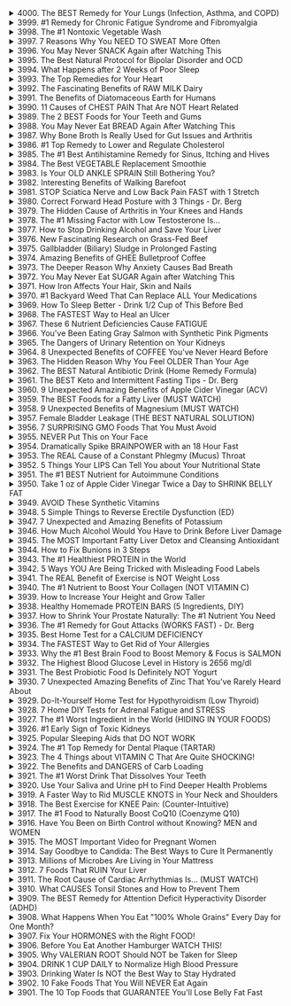<details>
<summary>4000. The BEST Remedy for Your Lungs (Infection, Asthma, and COPD)</summary><br>

<a href="https://www.youtube.com/watch?v=09RHUN1az2w" target="_blank">
    <img src="https://img.youtube.com/vi/09RHUN1az2w/maxresdefault.jpg" alt="[Youtube]" width="200">
</a>


</details>

<details>
<summary>3999. #1 Remedy for Chronic Fatigue Syndrome and Fibromyalgia</summary><br>

<a href="https://www.youtube.com/watch?v=F30qB2tMQgQ" target="_blank">
    <img src="https://img.youtube.com/vi/F30qB2tMQgQ/maxresdefault.jpg" alt="[Youtube]" width="200">
</a>


</details>

<details>
<summary>3998. The #1 Nontoxic Vegetable Wash</summary><br>

<a href="https://www.youtube.com/watch?v=GKLZpquBc_4" target="_blank">
    <img src="https://img.youtube.com/vi/GKLZpquBc_4/maxresdefault.jpg" alt="[Youtube]" width="200">
</a>


</details>

<details>
<summary>3997. 7 Reasons Why You NEED TO SWEAT More Often</summary><br>

<a href="https://www.youtube.com/watch?v=tcQbIKbbrrU" target="_blank">
    <img src="https://img.youtube.com/vi/tcQbIKbbrrU/maxresdefault.jpg" alt="[Youtube]" width="200">
</a>


</details>

<details>
<summary>3996. You May Never SNACK Again after Watching This</summary><br>

<a href="https://www.youtube.com/watch?v=5kPtCnZGAwI" target="_blank">
    <img src="https://img.youtube.com/vi/5kPtCnZGAwI/maxresdefault.jpg" alt="[Youtube]" width="200">
</a>


</details>

<details>
<summary>3995. The Best Natural Protocol for Bipolar Disorder and OCD</summary><br>

<a href="https://www.youtube.com/watch?v=49NTJ4bWgLA" target="_blank">
    <img src="https://img.youtube.com/vi/49NTJ4bWgLA/maxresdefault.jpg" alt="[Youtube]" width="200">
</a>


</details>

<details>
<summary>3994. What Happens after 2 Weeks of Poor Sleep</summary><br>

<a href="https://www.youtube.com/watch?v=cc55ExfBwD8" target="_blank">
    <img src="https://img.youtube.com/vi/cc55ExfBwD8/maxresdefault.jpg" alt="[Youtube]" width="200">
</a>


</details>

<details>
<summary>3993. The Top Remedies for Your Heart</summary><br>

<a href="https://www.youtube.com/watch?v=oquJX1-g7lE" target="_blank">
    <img src="https://img.youtube.com/vi/oquJX1-g7lE/maxresdefault.jpg" alt="[Youtube]" width="200">
</a>


</details>

<details>
<summary>3992. The Fascinating Benefits of RAW MILK Dairy</summary><br>

<a href="https://www.youtube.com/watch?v=PvWz5cNTmLE" target="_blank">
    <img src="https://img.youtube.com/vi/PvWz5cNTmLE/maxresdefault.jpg" alt="[Youtube]" width="200">
</a>


</details>

<details>
<summary>3991. The Benefits of Diatomaceous Earth for Humans</summary><br>

<a href="https://www.youtube.com/watch?v=hoUzQyp_LtA" target="_blank">
    <img src="https://img.youtube.com/vi/hoUzQyp_LtA/maxresdefault.jpg" alt="[Youtube]" width="200">
</a>


</details>

<details>
<summary>3990. 11 Causes of CHEST PAIN That Are NOT Heart Related</summary><br>

<a href="https://www.youtube.com/watch?v=rjFk-vMLhhA" target="_blank">
    <img src="https://img.youtube.com/vi/rjFk-vMLhhA/maxresdefault.jpg" alt="[Youtube]" width="200">
</a>


</details>

<details>
<summary>3989. The 2 BEST Foods for Your Teeth and Gums</summary><br>

<a href="https://www.youtube.com/watch?v=MNs1VYAXkS4" target="_blank">
    <img src="https://img.youtube.com/vi/MNs1VYAXkS4/maxresdefault.jpg" alt="[Youtube]" width="200">
</a>


</details>

<details>
<summary>3988. You May Never Eat BREAD Again After Watching This</summary><br>

<a href="https://www.youtube.com/watch?v=pdMOxVRtCkc" target="_blank">
    <img src="https://img.youtube.com/vi/pdMOxVRtCkc/maxresdefault.jpg" alt="[Youtube]" width="200">
</a>


</details>

<details>
<summary>3987. Why Bone Broth Is Really Used for Gut Issues and Arthritis</summary><br>

<a href="https://www.youtube.com/watch?v=8QAhZN6S3rU" target="_blank">
    <img src="https://img.youtube.com/vi/8QAhZN6S3rU/maxresdefault.jpg" alt="[Youtube]" width="200">
</a>


</details>

<details>
<summary>3986. #1 Top Remedy to Lower and Regulate Cholesterol</summary><br>

<a href="https://www.youtube.com/watch?v=T4swm7ZX1nU" target="_blank">
    <img src="https://img.youtube.com/vi/T4swm7ZX1nU/maxresdefault.jpg" alt="[Youtube]" width="200">
</a>


</details>

<details>
<summary>3985. The #1 Best Antihistamine Remedy for Sinus, Itching and Hives</summary><br>

<a href="https://www.youtube.com/watch?v=6YE8BZkN8Vo" target="_blank">
    <img src="https://img.youtube.com/vi/6YE8BZkN8Vo/maxresdefault.jpg" alt="[Youtube]" width="200">
</a>


</details>

<details>
<summary>3984. The Best VEGETABLE Replacement Smoothie</summary><br>

<a href="https://www.youtube.com/watch?v=bbPXVAo0IHs" target="_blank">
    <img src="https://img.youtube.com/vi/bbPXVAo0IHs/maxresdefault.jpg" alt="[Youtube]" width="200">
</a>


</details>

<details>
<summary>3983. Is Your OLD ANKLE SPRAIN Still Bothering You?</summary><br>

<a href="https://www.youtube.com/watch?v=vPfQv9Ks1jE" target="_blank">
    <img src="https://img.youtube.com/vi/vPfQv9Ks1jE/maxresdefault.jpg" alt="[Youtube]" width="200">
</a>


</details>

<details>
<summary>3982. Interesting Benefits of Walking Barefoot</summary><br>

<a href="https://www.youtube.com/watch?v=JQo_edypQOE" target="_blank">
    <img src="https://img.youtube.com/vi/JQo_edypQOE/maxresdefault.jpg" alt="[Youtube]" width="200">
</a>


</details>

<details>
<summary>3981. STOP Sciatica Nerve and Low Back Pain FAST with 1 Stretch</summary><br>

<a href="https://www.youtube.com/watch?v=0taKz08XW7w" target="_blank">
    <img src="https://img.youtube.com/vi/0taKz08XW7w/maxresdefault.jpg" alt="[Youtube]" width="200">
</a>


</details>

<details>
<summary>3980. Correct Forward Head Posture with 3 Things - Dr. Berg</summary><br>

<a href="https://www.youtube.com/watch?v=cqX8ods6VLQ" target="_blank">
    <img src="https://img.youtube.com/vi/cqX8ods6VLQ/maxresdefault.jpg" alt="[Youtube]" width="200">
</a>


</details>

<details>
<summary>3979. The Hidden Cause of Arthritis in Your Knees and Hands</summary><br>

<a href="https://www.youtube.com/watch?v=hnwWHQJcKFw" target="_blank">
    <img src="https://img.youtube.com/vi/hnwWHQJcKFw/maxresdefault.jpg" alt="[Youtube]" width="200">
</a>


</details>

<details>
<summary>3978. The #1 Missing Factor with Low Testosterone Is...</summary><br>

<a href="https://www.youtube.com/watch?v=dX0pJWoG9Kc" target="_blank">
    <img src="https://img.youtube.com/vi/dX0pJWoG9Kc/maxresdefault.jpg" alt="[Youtube]" width="200">
</a>


</details>

<details>
<summary>3977. How to Stop Drinking Alcohol and Save Your Liver</summary><br>

<a href="https://www.youtube.com/watch?v=fbQ7jLhBkIQ" target="_blank">
    <img src="https://img.youtube.com/vi/fbQ7jLhBkIQ/maxresdefault.jpg" alt="[Youtube]" width="200">
</a>


</details>

<details>
<summary>3976. New Fascinating Research on Grass-Fed Beef</summary><br>

<a href="https://www.youtube.com/watch?v=fSgmqsl3Twk" target="_blank">
    <img src="https://img.youtube.com/vi/fSgmqsl3Twk/maxresdefault.jpg" alt="[Youtube]" width="200">
</a>


</details>

<details>
<summary>3975. Gallbladder (Biliary) Sludge in Prolonged Fasting</summary><br>

<a href="https://www.youtube.com/watch?v=GNXzkw8r26Q" target="_blank">
    <img src="https://img.youtube.com/vi/GNXzkw8r26Q/maxresdefault.jpg" alt="[Youtube]" width="200">
</a>


</details>

<details>
<summary>3974. Amazing Benefits of GHEE Bulletproof Coffee</summary><br>

<a href="https://www.youtube.com/watch?v=KJhmGjKDQ9k" target="_blank">
    <img src="https://img.youtube.com/vi/KJhmGjKDQ9k/maxresdefault.jpg" alt="[Youtube]" width="200">
</a>


</details>

<details>
<summary>3973. The Deeper Reason Why Anxiety Causes Bad Breath</summary><br>

<a href="https://www.youtube.com/watch?v=Xm98s6f9HHY" target="_blank">
    <img src="https://img.youtube.com/vi/Xm98s6f9HHY/maxresdefault.jpg" alt="[Youtube]" width="200">
</a>


</details>

<details>
<summary>3972. You May Never Eat SUGAR Again after Watching This</summary><br>

<a href="https://www.youtube.com/watch?v=touPC69jMsg" target="_blank">
    <img src="https://img.youtube.com/vi/touPC69jMsg/maxresdefault.jpg" alt="[Youtube]" width="200">
</a>


</details>

<details>
<summary>3971. How Iron Affects Your Hair, Skin and Nails</summary><br>

<a href="https://www.youtube.com/watch?v=cIuzEjf_URE" target="_blank">
    <img src="https://img.youtube.com/vi/cIuzEjf_URE/maxresdefault.jpg" alt="[Youtube]" width="200">
</a>


</details>

<details>
<summary>3970. #1 Backyard Weed That Can Replace ALL Your Medications</summary><br>

<a href="https://www.youtube.com/watch?v=SFWvKhiP2Sw" target="_blank">
    <img src="https://img.youtube.com/vi/SFWvKhiP2Sw/maxresdefault.jpg" alt="[Youtube]" width="200">
</a>


</details>

<details>
<summary>3969. How To Sleep Better - Drink 1/2 Cup of This Before Bed</summary><br>

<a href="https://www.youtube.com/watch?v=pM3stM3uI00" target="_blank">
    <img src="https://img.youtube.com/vi/pM3stM3uI00/maxresdefault.jpg" alt="[Youtube]" width="200">
</a>


</details>

<details>
<summary>3968. The FASTEST Way to Heal an Ulcer</summary><br>

<a href="https://www.youtube.com/watch?v=NOFMXJ6WzX0" target="_blank">
    <img src="https://img.youtube.com/vi/NOFMXJ6WzX0/maxresdefault.jpg" alt="[Youtube]" width="200">
</a>


</details>

<details>
<summary>3967. These 6 Nutrient Deficiencies Cause FATIGUE</summary><br>

<a href="https://www.youtube.com/watch?v=LwPlCTDzK1c" target="_blank">
    <img src="https://img.youtube.com/vi/LwPlCTDzK1c/maxresdefault.jpg" alt="[Youtube]" width="200">
</a>


</details>

<details>
<summary>3966. You've Been Eating Gray Salmon with Synthetic Pink Pigments</summary><br>

<a href="https://www.youtube.com/watch?v=q2RpfrYFCcA" target="_blank">
    <img src="https://img.youtube.com/vi/q2RpfrYFCcA/maxresdefault.jpg" alt="[Youtube]" width="200">
</a>


</details>

<details>
<summary>3965. The Dangers of Urinary Retention on Your Kidneys</summary><br>

<a href="https://www.youtube.com/watch?v=ME8jjIwYMRY" target="_blank">
    <img src="https://img.youtube.com/vi/ME8jjIwYMRY/maxresdefault.jpg" alt="[Youtube]" width="200">
</a>


</details>

<details>
<summary>3964. 8 Unexpected Benefits of COFFEE You've Never Heard Before</summary><br>

<a href="https://www.youtube.com/watch?v=wnRli6P9GVc" target="_blank">
    <img src="https://img.youtube.com/vi/wnRli6P9GVc/maxresdefault.jpg" alt="[Youtube]" width="200">
</a>


</details>

<details>
<summary>3963. The Hidden Reason Why You Feel OLDER Than Your Age</summary><br>

<a href="https://www.youtube.com/watch?v=7YUDXGeMjAY" target="_blank">
    <img src="https://img.youtube.com/vi/7YUDXGeMjAY/maxresdefault.jpg" alt="[Youtube]" width="200">
</a>


</details>

<details>
<summary>3962. The BEST Natural Antibiotic Drink (Home Remedy Formula)</summary><br>

<a href="https://www.youtube.com/watch?v=vnvfiCXs45E" target="_blank">
    <img src="https://img.youtube.com/vi/vnvfiCXs45E/maxresdefault.jpg" alt="[Youtube]" width="200">
</a>


</details>

<details>
<summary>3961. The BEST Keto and Intermittent Fasting Tips - Dr. Berg</summary><br>

<a href="https://www.youtube.com/watch?v=mGG464f_N_8" target="_blank">
    <img src="https://img.youtube.com/vi/mGG464f_N_8/maxresdefault.jpg" alt="[Youtube]" width="200">
</a>


</details>

<details>
<summary>3960. 9 Unexpected Amazing Benefits of Apple Cider Vinegar (ACV)</summary><br>

<a href="https://www.youtube.com/watch?v=9L3qDUTN550" target="_blank">
    <img src="https://img.youtube.com/vi/9L3qDUTN550/maxresdefault.jpg" alt="[Youtube]" width="200">
</a>


</details>

<details>
<summary>3959. The BEST Foods for a Fatty Liver (MUST WATCH)</summary><br>

<a href="https://www.youtube.com/watch?v=RCXJ4zyVT7M" target="_blank">
    <img src="https://img.youtube.com/vi/RCXJ4zyVT7M/maxresdefault.jpg" alt="[Youtube]" width="200">
</a>


</details>

<details>
<summary>3958. 9 Unexpected Benefits of Magnesium (MUST WATCH)</summary><br>

<a href="https://www.youtube.com/watch?v=4HMHiY3m_t8" target="_blank">
    <img src="https://img.youtube.com/vi/4HMHiY3m_t8/maxresdefault.jpg" alt="[Youtube]" width="200">
</a>


</details>

<details>
<summary>3957. Female Bladder Leakage (THE BEST NATURAL SOLUTION)</summary><br>

<a href="https://www.youtube.com/watch?v=f0PRBRC4oNs" target="_blank">
    <img src="https://img.youtube.com/vi/f0PRBRC4oNs/maxresdefault.jpg" alt="[Youtube]" width="200">
</a>


</details>

<details>
<summary>3956. 7 SURPRISING GMO Foods That You Must Avoid</summary><br>

<a href="https://www.youtube.com/watch?v=3eybu-IgeQc" target="_blank">
    <img src="https://img.youtube.com/vi/3eybu-IgeQc/maxresdefault.jpg" alt="[Youtube]" width="200">
</a>


</details>

<details>
<summary>3955. NEVER Put This on Your Face</summary><br>

<a href="https://www.youtube.com/watch?v=jC3FurKvP60" target="_blank">
    <img src="https://img.youtube.com/vi/jC3FurKvP60/maxresdefault.jpg" alt="[Youtube]" width="200">
</a>


</details>

<details>
<summary>3954. Dramatically Spike BRAINPOWER with an 18 Hour Fast</summary><br>

<a href="https://www.youtube.com/watch?v=KYbpda7AMq8" target="_blank">
    <img src="https://img.youtube.com/vi/KYbpda7AMq8/maxresdefault.jpg" alt="[Youtube]" width="200">
</a>


</details>

<details>
<summary>3953. The REAL Cause of a Constant Phlegmy (Mucus) Throat</summary><br>

<a href="https://www.youtube.com/watch?v=iKp9H9LvlqA" target="_blank">
    <img src="https://img.youtube.com/vi/iKp9H9LvlqA/maxresdefault.jpg" alt="[Youtube]" width="200">
</a>


</details>

<details>
<summary>3952. 5 Things Your LIPS Can Tell You about Your Nutritional State</summary><br>

<a href="https://www.youtube.com/watch?v=d_1fRLt1EW4" target="_blank">
    <img src="https://img.youtube.com/vi/d_1fRLt1EW4/maxresdefault.jpg" alt="[Youtube]" width="200">
</a>


</details>

<details>
<summary>3951. The #1 BEST Nutrient for Autoimmune Conditions</summary><br>

<a href="https://www.youtube.com/watch?v=zy-jEXIxpSo" target="_blank">
    <img src="https://img.youtube.com/vi/zy-jEXIxpSo/maxresdefault.jpg" alt="[Youtube]" width="200">
</a>


</details>

<details>
<summary>3950. Take 1 oz of Apple Cider Vinegar Twice a Day to SHRINK BELLY FAT</summary><br>

<a href="https://www.youtube.com/watch?v=5A3d9FvT8H8" target="_blank">
    <img src="https://img.youtube.com/vi/5A3d9FvT8H8/maxresdefault.jpg" alt="[Youtube]" width="200">
</a>


</details>

<details>
<summary>3949. AVOID These Synthetic Vitamins</summary><br>

<a href="https://www.youtube.com/watch?v=mAlaexDCC44" target="_blank">
    <img src="https://img.youtube.com/vi/mAlaexDCC44/maxresdefault.jpg" alt="[Youtube]" width="200">
</a>


</details>

<details>
<summary>3948. 5 Simple Things to Reverse Erectile Dysfunction (ED)</summary><br>

<a href="https://www.youtube.com/watch?v=K2iBcjJsEwg" target="_blank">
    <img src="https://img.youtube.com/vi/K2iBcjJsEwg/maxresdefault.jpg" alt="[Youtube]" width="200">
</a>


</details>

<details>
<summary>3947. 7 Unexpected and Amazing Benefits of Potassium</summary><br>

<a href="https://www.youtube.com/watch?v=HyzNnxplWIA" target="_blank">
    <img src="https://img.youtube.com/vi/HyzNnxplWIA/maxresdefault.jpg" alt="[Youtube]" width="200">
</a>


</details>

<details>
<summary>3946. How Much Alcohol Would You Have to Drink Before Liver Damage</summary><br>

<a href="https://www.youtube.com/watch?v=5WcqDdDdeZ0" target="_blank">
    <img src="https://img.youtube.com/vi/5WcqDdDdeZ0/maxresdefault.jpg" alt="[Youtube]" width="200">
</a>


</details>

<details>
<summary>3945. The MOST Important Fatty Liver Detox and Cleansing Antioxidant</summary><br>

<a href="https://www.youtube.com/watch?v=sHcaBqko2Vs" target="_blank">
    <img src="https://img.youtube.com/vi/sHcaBqko2Vs/maxresdefault.jpg" alt="[Youtube]" width="200">
</a>


</details>

<details>
<summary>3944. How to Fix Bunions in 3 Steps</summary><br>

<a href="https://www.youtube.com/watch?v=N9kdv-1Mias" target="_blank">
    <img src="https://img.youtube.com/vi/N9kdv-1Mias/maxresdefault.jpg" alt="[Youtube]" width="200">
</a>


</details>

<details>
<summary>3943. The #1 Healthiest PROTEIN in the World</summary><br>

<a href="https://www.youtube.com/watch?v=HeH2npPqAuY" target="_blank">
    <img src="https://img.youtube.com/vi/HeH2npPqAuY/maxresdefault.jpg" alt="[Youtube]" width="200">
</a>


</details>

<details>
<summary>3942. 5 Ways YOU Are Being Tricked with Misleading Food Labels</summary><br>

<a href="https://www.youtube.com/watch?v=_hwGLQKZjPc" target="_blank">
    <img src="https://img.youtube.com/vi/_hwGLQKZjPc/maxresdefault.jpg" alt="[Youtube]" width="200">
</a>


</details>

<details>
<summary>3941. The REAL Benefit of Exercise is NOT Weight Loss</summary><br>

<a href="https://www.youtube.com/watch?v=Lofv5L0qq0k" target="_blank">
    <img src="https://img.youtube.com/vi/Lofv5L0qq0k/maxresdefault.jpg" alt="[Youtube]" width="200">
</a>


</details>

<details>
<summary>3940. The #1 Nutrient to Boost Your Collagen (NOT VITAMIN C)</summary><br>

<a href="https://www.youtube.com/watch?v=tYB9CGGSwFM" target="_blank">
    <img src="https://img.youtube.com/vi/tYB9CGGSwFM/maxresdefault.jpg" alt="[Youtube]" width="200">
</a>


</details>

<details>
<summary>3939. How to Increase Your Height and Grow Taller</summary><br>

<a href="https://www.youtube.com/watch?v=JF8FhfgGe2w" target="_blank">
    <img src="https://img.youtube.com/vi/JF8FhfgGe2w/maxresdefault.jpg" alt="[Youtube]" width="200">
</a>


</details>

<details>
<summary>3938. Healthy Homemade PROTEIN BARS (5 Ingredients, DIY)</summary><br>

<a href="https://www.youtube.com/watch?v=uMan_ylkAcA" target="_blank">
    <img src="https://img.youtube.com/vi/uMan_ylkAcA/maxresdefault.jpg" alt="[Youtube]" width="200">
</a>


</details>

<details>
<summary>3937. How to Shrink Your Prostate Naturally: The #1 Nutrient You Need</summary><br>

<a href="https://www.youtube.com/watch?v=72j8NXuJ1oY" target="_blank">
    <img src="https://img.youtube.com/vi/72j8NXuJ1oY/maxresdefault.jpg" alt="[Youtube]" width="200">
</a>


</details>

<details>
<summary>3936. The #1 Remedy for Gout Attacks (WORKS FAST) - Dr. Berg</summary><br>

<a href="https://www.youtube.com/watch?v=GwDpBTxSYKM" target="_blank">
    <img src="https://img.youtube.com/vi/GwDpBTxSYKM/maxresdefault.jpg" alt="[Youtube]" width="200">
</a>


</details>

<details>
<summary>3935. Best Home Test for a CALCIUM DEFICIENCY</summary><br>

<a href="https://www.youtube.com/watch?v=yU7taCx-bQE" target="_blank">
    <img src="https://img.youtube.com/vi/yU7taCx-bQE/maxresdefault.jpg" alt="[Youtube]" width="200">
</a>


</details>

<details>
<summary>3934. The FASTEST Way to Get Rid of Your Allergies</summary><br>

<a href="https://www.youtube.com/watch?v=IB2UQQlI00g" target="_blank">
    <img src="https://img.youtube.com/vi/IB2UQQlI00g/maxresdefault.jpg" alt="[Youtube]" width="200">
</a>


</details>

<details>
<summary>3933. Why the #1 Best Brain Food to Boost Memory & Focus is SALMON</summary><br>

<a href="https://www.youtube.com/watch?v=fwksQEwtEMA" target="_blank">
    <img src="https://img.youtube.com/vi/fwksQEwtEMA/maxresdefault.jpg" alt="[Youtube]" width="200">
</a>


</details>

<details>
<summary>3932. The Highest Blood Glucose Level in History is 2656 mg/dl</summary><br>

<a href="https://www.youtube.com/watch?v=FtAgg8r-ZYQ" target="_blank">
    <img src="https://img.youtube.com/vi/FtAgg8r-ZYQ/maxresdefault.jpg" alt="[Youtube]" width="200">
</a>


</details>

<details>
<summary>3931. The Best Probiotic Food Is Definitely NOT Yogurt</summary><br>

<a href="https://www.youtube.com/watch?v=rvxVFXEsYs8" target="_blank">
    <img src="https://img.youtube.com/vi/rvxVFXEsYs8/maxresdefault.jpg" alt="[Youtube]" width="200">
</a>


</details>

<details>
<summary>3930. 7 Unexpected Amazing Benefits of Zinc That You've Rarely Heard About</summary><br>

<a href="https://www.youtube.com/watch?v=V-7GCJoOPSA" target="_blank">
    <img src="https://img.youtube.com/vi/V-7GCJoOPSA/maxresdefault.jpg" alt="[Youtube]" width="200">
</a>


</details>

<details>
<summary>3929. Do-It-Yourself Home Test for Hypothyroidism (Low Thyroid)</summary><br>

<a href="https://www.youtube.com/watch?v=hjEjGPMAHWY" target="_blank">
    <img src="https://img.youtube.com/vi/hjEjGPMAHWY/maxresdefault.jpg" alt="[Youtube]" width="200">
</a>


</details>

<details>
<summary>3928. 7 Home DIY Tests for Adrenal Fatigue and STRESS</summary><br>

<a href="https://www.youtube.com/watch?v=SvBi5A6iS9I" target="_blank">
    <img src="https://img.youtube.com/vi/SvBi5A6iS9I/maxresdefault.jpg" alt="[Youtube]" width="200">
</a>


</details>

<details>
<summary>3927. The #1 Worst Ingredient in the World (HIDING IN YOUR FOODS)</summary><br>

<a href="https://www.youtube.com/watch?v=Dkbu16d0qX0" target="_blank">
    <img src="https://img.youtube.com/vi/Dkbu16d0qX0/maxresdefault.jpg" alt="[Youtube]" width="200">
</a>


</details>

<details>
<summary>3926. #1 Early Sign of Toxic Kidneys</summary><br>

<a href="https://www.youtube.com/watch?v=ik1AgqT_rms" target="_blank">
    <img src="https://img.youtube.com/vi/ik1AgqT_rms/maxresdefault.jpg" alt="[Youtube]" width="200">
</a>


</details>

<details>
<summary>3925. Popular Sleeping Aids that DO NOT WORK</summary><br>

<a href="https://www.youtube.com/watch?v=gelyrHXLSg4" target="_blank">
    <img src="https://img.youtube.com/vi/gelyrHXLSg4/maxresdefault.jpg" alt="[Youtube]" width="200">
</a>


</details>

<details>
<summary>3924. The #1 Top Remedy for Dental Plaque (TARTAR)</summary><br>

<a href="https://www.youtube.com/watch?v=0ktNhvkmB00" target="_blank">
    <img src="https://img.youtube.com/vi/0ktNhvkmB00/maxresdefault.jpg" alt="[Youtube]" width="200">
</a>


</details>

<details>
<summary>3923. The 4 Things about VITAMIN C That Are Quite SHOCKING!</summary><br>

<a href="https://www.youtube.com/watch?v=l8FkfVsz76E" target="_blank">
    <img src="https://img.youtube.com/vi/l8FkfVsz76E/maxresdefault.jpg" alt="[Youtube]" width="200">
</a>


</details>

<details>
<summary>3922. The Benefits and DANGERS of Carb Loading</summary><br>

<a href="https://www.youtube.com/watch?v=ixSwoJDxR1Q" target="_blank">
    <img src="https://img.youtube.com/vi/ixSwoJDxR1Q/maxresdefault.jpg" alt="[Youtube]" width="200">
</a>


</details>

<details>
<summary>3921. The #1 Worst Drink That Dissolves Your Teeth</summary><br>

<a href="https://www.youtube.com/watch?v=N5BClQDK548" target="_blank">
    <img src="https://img.youtube.com/vi/N5BClQDK548/maxresdefault.jpg" alt="[Youtube]" width="200">
</a>


</details>

<details>
<summary>3920. Use Your Saliva and Urine pH to Find Deeper Health Problems</summary><br>

<a href="https://www.youtube.com/watch?v=_sRyflXdBrw" target="_blank">
    <img src="https://img.youtube.com/vi/_sRyflXdBrw/maxresdefault.jpg" alt="[Youtube]" width="200">
</a>


</details>

<details>
<summary>3919. A Faster Way to Rid MUSCLE KNOTS in Your Neck and Shoulders</summary><br>

<a href="https://www.youtube.com/watch?v=6VRkYF9cBUQ" target="_blank">
    <img src="https://img.youtube.com/vi/6VRkYF9cBUQ/maxresdefault.jpg" alt="[Youtube]" width="200">
</a>


</details>

<details>
<summary>3918. The Best Exercise for KNEE Pain: (Counter-Intuitive)</summary><br>

<a href="https://www.youtube.com/watch?v=HXt5kTTTrho" target="_blank">
    <img src="https://img.youtube.com/vi/HXt5kTTTrho/maxresdefault.jpg" alt="[Youtube]" width="200">
</a>


</details>

<details>
<summary>3917. The #1 Food to Naturally Boost CoQ10 (Coenzyme Q10)</summary><br>

<a href="https://www.youtube.com/watch?v=-9I2AunSKxo" target="_blank">
    <img src="https://img.youtube.com/vi/-9I2AunSKxo/maxresdefault.jpg" alt="[Youtube]" width="200">
</a>


</details>

<details>
<summary>3916. Have You Been on Birth Control without Knowing? MEN and WOMEN</summary><br>

<a href="https://www.youtube.com/watch?v=qoXkv1b3fWo" target="_blank">
    <img src="https://img.youtube.com/vi/qoXkv1b3fWo/maxresdefault.jpg" alt="[Youtube]" width="200">
</a>


</details>

<details>
<summary>3915. The MOST Important Video for Pregnant Women</summary><br>

<a href="https://www.youtube.com/watch?v=-g7Eny101sk" target="_blank">
    <img src="https://img.youtube.com/vi/-g7Eny101sk/maxresdefault.jpg" alt="[Youtube]" width="200">
</a>


</details>

<details>
<summary>3914. Say Goodbye to Candida: The Best Ways to Cure It Permanently</summary><br>

<a href="https://www.youtube.com/watch?v=a9wWC7M0QxI" target="_blank">
    <img src="https://img.youtube.com/vi/a9wWC7M0QxI/maxresdefault.jpg" alt="[Youtube]" width="200">
</a>


</details>

<details>
<summary>3913. Millions of Microbes Are Living in Your Mattress</summary><br>

<a href="https://www.youtube.com/watch?v=qsgYXh9y0ZI" target="_blank">
    <img src="https://img.youtube.com/vi/qsgYXh9y0ZI/maxresdefault.jpg" alt="[Youtube]" width="200">
</a>


</details>

<details>
<summary>3912. 7 Foods That RUIN Your Liver</summary><br>

<a href="https://www.youtube.com/watch?v=1B98PDEe4vU" target="_blank">
    <img src="https://img.youtube.com/vi/1B98PDEe4vU/maxresdefault.jpg" alt="[Youtube]" width="200">
</a>


</details>

<details>
<summary>3911. The Root Cause of Cardiac Arrhythmias Is... (MUST WATCH)</summary><br>

<a href="https://www.youtube.com/watch?v=tQO7JN47Z04" target="_blank">
    <img src="https://img.youtube.com/vi/tQO7JN47Z04/maxresdefault.jpg" alt="[Youtube]" width="200">
</a>


</details>

<details>
<summary>3910. What CAUSES Tonsil Stones and How to Prevent Them</summary><br>

<a href="https://www.youtube.com/watch?v=O1YQjA758Gc" target="_blank">
    <img src="https://img.youtube.com/vi/O1YQjA758Gc/maxresdefault.jpg" alt="[Youtube]" width="200">
</a>


</details>

<details>
<summary>3909. The BEST Remedy for Attention Deficit Hyperactivity Disorder (ADHD)</summary><br>

<a href="https://www.youtube.com/watch?v=FVFnq5j0mzY" target="_blank">
    <img src="https://img.youtube.com/vi/FVFnq5j0mzY/maxresdefault.jpg" alt="[Youtube]" width="200">
</a>


</details>

<details>
<summary>3908. What Happens When You Eat "100% Whole Grains" Every Day for One Month?</summary><br>

<a href="https://www.youtube.com/watch?v=Ga-0CHCrH0s" target="_blank">
    <img src="https://img.youtube.com/vi/Ga-0CHCrH0s/maxresdefault.jpg" alt="[Youtube]" width="200">
</a>


</details>

<details>
<summary>3907. Fix Your HORMONES with the Right FOOD!</summary><br>

<a href="https://www.youtube.com/watch?v=rmCXk2As1Y4" target="_blank">
    <img src="https://img.youtube.com/vi/rmCXk2As1Y4/maxresdefault.jpg" alt="[Youtube]" width="200">
</a>


</details>

<details>
<summary>3906. Before You Eat Another Hamburger WATCH THIS!</summary><br>

<a href="https://www.youtube.com/watch?v=B69RS3cZJFk" target="_blank">
    <img src="https://img.youtube.com/vi/B69RS3cZJFk/maxresdefault.jpg" alt="[Youtube]" width="200">
</a>


</details>

<details>
<summary>3905. Why VALERIAN ROOT Should NOT be Taken for Sleep</summary><br>

<a href="https://www.youtube.com/watch?v=AqtFt20Ah6c" target="_blank">
    <img src="https://img.youtube.com/vi/AqtFt20Ah6c/maxresdefault.jpg" alt="[Youtube]" width="200">
</a>


</details>

<details>
<summary>3904. DRINK 1 CUP DAILY to Normalize High Blood Pressure</summary><br>

<a href="https://www.youtube.com/watch?v=up3pe-X8ZWs" target="_blank">
    <img src="https://img.youtube.com/vi/up3pe-X8ZWs/maxresdefault.jpg" alt="[Youtube]" width="200">
</a>


</details>

<details>
<summary>3903. Drinking Water Is NOT the Best Way to Stay Hydrated</summary><br>

<a href="https://www.youtube.com/watch?v=JAhvCuJNu3I" target="_blank">
    <img src="https://img.youtube.com/vi/JAhvCuJNu3I/maxresdefault.jpg" alt="[Youtube]" width="200">
</a>


</details>

<details>
<summary>3902. 10 Fake Foods That You Will NEVER Eat Again</summary><br>

<a href="https://www.youtube.com/watch?v=9kJLfDsfPV4" target="_blank">
    <img src="https://img.youtube.com/vi/9kJLfDsfPV4/maxresdefault.jpg" alt="[Youtube]" width="200">
</a>


</details>

<details>
<summary>3901. The 10 Top Foods that GUARANTEE You'll Lose Belly Fat Fast</summary><br>

<a href="https://www.youtube.com/watch?v=zg0EsOp9kMA" target="_blank">
    <img src="https://img.youtube.com/vi/zg0EsOp9kMA/maxresdefault.jpg" alt="[Youtube]" width="200">
</a>


</details>

